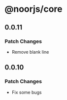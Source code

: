# @noorjs/core

## 0.0.11

### Patch Changes

- Remove blank line

## 0.0.10

### Patch Changes

- Fix some bugs
